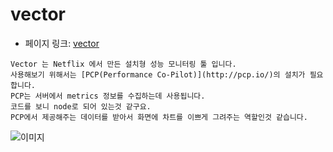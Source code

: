 # vector

 - 페이지 링크: [vector](https://github.com/Netflix/vector)
```
Vector 는 Netflix 에서 만든 설치형 성능 모니터링 툴 입니다.
사용해보기 위해서는 [PCP(Performance Co-Pilot)](http://pcp.io/)의 설치가 필요합니다.
PCP는 서버에서 metrics 정보를 수집하는데 사용됩니다.
코드를 보니 node로 되어 있는것 같구요.
PCP에서 제공해주는 데이터를 받아서 화면에 차트를 이쁘게 그려주는 역할인것 같습니다.
```
![이미지](https://github.com/Netflix/vector/wiki/img/screenshot.png)
